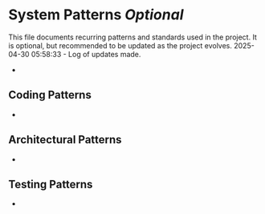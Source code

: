 # System Patterns *Optional*

This file documents recurring patterns and standards used in the project.
It is optional, but recommended to be updated as the project evolves.
2025-04-30 05:58:33 - Log of updates made.

*

## Coding Patterns

*   

## Architectural Patterns

*   

## Testing Patterns

*